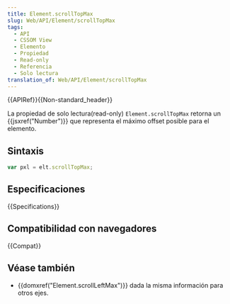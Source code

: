 ```yaml
---
title: Element.scrollTopMax
slug: Web/API/Element/scrollTopMax
tags:
  - API
  - CSSOM View
  - Elemento
  - Propiedad
  - Read-only
  - Referencia
  - Solo lectura
translation_of: Web/API/Element/scrollTopMax
---
```

{{APIRef}}{{Non-standard_header}}

La propiedad de solo lectura(read-only) `Element.scrollTopMax` retorna un {{jsxref("Number")}} que representa el máximo offset posible para el elemento.

## Sintaxis

```js
var pxl = elt.scrollTopMax;
```

## Especificaciones

{{Specifications}}

## Compatibilidad con navegadores

{{Compat}}

## Véase también

- {{domxref("Element.scrollLeftMax")}} dada la misma información para otros ejes.
